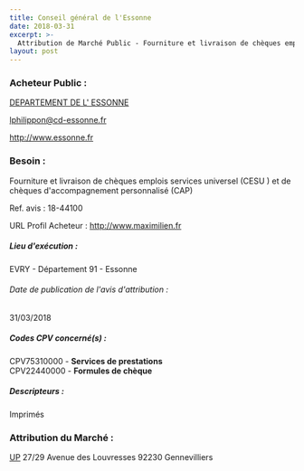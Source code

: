 ```yaml
---
title: Conseil général de l'Essonne
date: 2018-03-31
excerpt: >-
  Attribution de Marché Public - Fourniture et livraison de chèques emplois services universel (CESU ) et de chèques d'accompagnement personnalisé (CAP)
layout: post
---
```


### Acheteur Public : 
<a href="/acheteur-137/siren-229102280"> DEPARTEMENT DE L' ESSONNE</a><br/>



lphilippon@cd-essonne.fr


http://www.essonne.fr
### Besoin :

Fourniture et livraison de chèques emplois services universel (CESU ) et de chèques d'accompagnement personnalisé (CAP)

Ref. avis : 18-44100

URL Profil Acheteur : http://www.maximilien.fr

##### Lieu d'exécution :

EVRY - Département 91 - Essonne

###### Date de publication de l'avis d'attribution : 
31/03/2018

##### Codes CPV concerné(s) :
CPV75310000 - **Services de prestations** <br/>
CPV22440000 - **Formules de chèque** <br/>

##### Descripteurs :
Imprimés <br/>

### Attribution du Marché :
<a href="/entreprise-573/siren-642044366"> UP</a>    27/29 Avenue des Louvresses 92230 Gennevilliers <br/>
